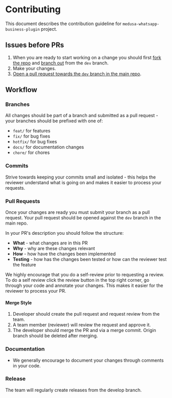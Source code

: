 # Contributing

This document describes the contribution guideline for `medusa-whatsapp-business-plugin` project.

## Issues before PRs

1. When you are ready to start working on a change you should first [fork the repo](https://help.github.com/en/github/getting-started-with-github/fork-a-repo) and [branch out](https://help.github.com/en/github/collaborating-with-issues-and-pull-requests/creating-and-deleting-branches-within-your-repository) from the `dev` branch.
2. Make your changes.
3. [Open a pull request towards the `dev` branch in the main repo](https://help.github.com/en/github/collaborating-with-issues-and-pull-requests/creating-a-pull-request-from-a-fork).

## Workflow

### Branches

All changes should be part of a branch and submitted as a pull request - your branches should be prefixed with one of:

- `feat/` for features
- `fix/` for bug fixes
- `hotfix/` for bug fixes
- `docs/` for documentation changes
- `chore/` for chores

### Commits

Strive towards keeping your commits small and isolated - this helps the reviewer understand what is going on and makes it easier to process your requests.

### Pull Requests

Once your changes are ready you must submit your branch as a pull request. Your pull request should be opened against the `dev` branch in the main repo.

In your PR's description you should follow the structure:

- **What** - what changes are in this PR
- **Why** - why are these changes relevant
- **How** - how have the changes been implemented
- **Testing** - how has the changes been tested or how can the reviewer test the feature

We highly encourage that you do a self-review prior to requesting a review. To do a self review click the review button in the top right corner, go through your code and annotate your changes. This makes it easier for the reviewer to process your PR.

#### Merge Style

1. Developer should create the pull request and request review from the team.
2. A team member (reviewer) will review the request and approve it.
3. The developer should merge the PR and via a merge commit. Origin branch should be deleted after merging.

### Documentation

- We generally encourage to document your changes through comments in your code.

### Release

The team will regularly create releases from the develop branch.
